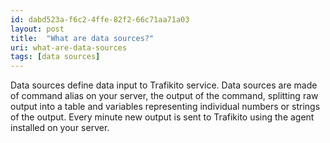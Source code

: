 ```yaml
---
id: dabd523a-f6c2-4ffe-82f2-66c71aa71a03
layout: post
title:  "What are data sources?"
uri: what-are-data-sources
tags: [data sources]
---
```


Data sources define data input to Trafikito service. Data sources are made of command alias on your server, the output
of the command, splitting raw output into a table and variables representing individual numbers or strings of the output. 
Every minute new output is sent to Trafikito using the agent installed on your server.

<!--more-->

